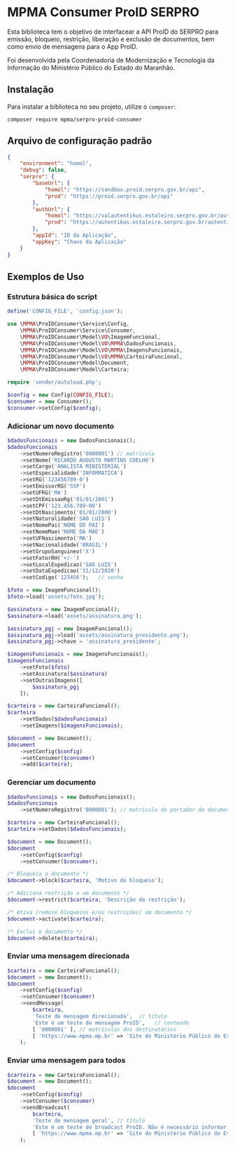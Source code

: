 # MPMA Consumer ProID SERPRO

Esta biblioteca tem o objetivo de interfacear a API ProID do SERPRO
para emissão, bloqueio, restrição, liberação e exclusão de documentos,
bem como envio de mensagens para o App ProID.

Foi desenvolvida pela Coordenadoria de Modernização e Tecnologia da Informação
do Ministério Público do Estado do Maranhão.

## Instalação

Para instalar a biblioteca no seu projeto, utilize o `composer`:

```
composer require mpma/serpro-proid-consumer
```

## Arquivo de configuração padrão

```json
{
    "environment": "homol",
    "debug": false,
    "serpro": {
        "baseUrl": {
            "homol": "https://sandbox.proid.serpro.gov.br/api",
            "prod": "https://proid.serpro.gov.br/api"
        },
        "authUrl": {
            "homol": "https://valautentikus.estaleiro.serpro.gov.br/autentikus-authn/api",
            "prod": "https://autentikus.estaleiro.serpro.gov.br/autentikus-authn/api"
        },
        "appId": "ID da Aplicação",
        "appKey": "Chave da Aplicação"
    }
}
```

## Exemplos de Uso

### Estrutura básica do script

```php
define('CONFIG_FILE', 'config.json');

use \MPMA\ProIDConsumer\Service\Config,
    \MPMA\ProIDConsumer\Service\Consumer,
    \MPMA\ProIDConsumer\Model\VO\ImagemFuncional,
    \MPMA\ProIDConsumer\Model\VO\MPMA\DadosFuncionais,
    \MPMA\ProIDConsumer\Model\VO\MPMA\ImagensFuncionais,
    \MPMA\ProIDConsumer\Model\VO\MPMA\CarteiraFuncional,
    \MPMA\ProIDConsumer\Model\Document,
    \MPMA\ProIDConsumer\Model\Carteira;

require 'vendor/autoload.php';

$config = new Config(CONFIG_FILE);
$consumer = new Consumer();
$consumer->setConfig($config);
```

### Adicionar um novo documento

```php
$dadosFuncionais = new DadosFuncionais();
$dadosFuncionais
    ->setNumeroRegistro('0000001') // matrícula
    ->setNome('RICARDO AUGUSTO MARTINS COELHO')
    ->setCargo('ANALISTA MINISTERIAL')
    ->setEspecialidade('INFORMATICA')
    ->setRG('123456789-0')
    ->setEmissorRG('SSP')
    ->setUFRG('MA')
    ->setDtEmissaoRg('01/01/2001')
    ->setCPF('123.456.789-00')
    ->setDtNascimento('01/01/2000')
    ->setNaturalidade('SAO LUIS')
    ->setNomePai('NOME DO PAI')
    ->setNomeMae('NOME DA MAE')
    ->setUFNascimento('MA')
    ->setNacionalidade('BRASIL')
    ->setGrupoSanguineo('X')
    ->setFatorRH('+/-')
    ->setLocalExpedicao('SAO LUIS')
    ->setDataExpedicao('31/12/2020')
    ->setCodigo('123456');   // senha

$foto = new ImagemFuncional();
$foto->load('assets/foto.jpg');

$assinatura = new ImagemFuncional();
$assinatura->load('assets/assinatura.png');

$assinatura_pgj = new ImagemFuncional();
$assinatura_pgj->load('assets/assinatura_presidente.png');
$assinatura_pgj->chave = 'assinatura_presidente';

$imagensFuncionais = new ImagensFuncionais();
$imagensFuncionais
    ->setFoto($foto)
    ->setAssinatura($assinatura)
    ->setOutrasImagens([
        $assinatura_pgj
    ]);

$carteira = new CarteiraFuncional();
$carteira
    ->setDados($dadosFuncionais)
    ->setImagens($imagensFuncionais);

$document = new Document();
$document
    ->setConfig($config)
    ->setConsumer($consumer)
    ->add($carteira);
```

### Gerenciar um documento

```php
$dadosFuncionais = new DadosFuncionais();
$dadosFuncionais
    ->setNumeroRegistro('0000001'); // matrícula do portador do documento

$carteira = new CarteiraFuncional();
$carteira->setDados($dadosFuncionais);

$document = new Document();
$document
    ->setConfig($config)
    ->setConsumer($consumer);

/* Bloqueia o documento */
$document->block($carteira, 'Motivo do bloqueio');

/* Adiciona restrição a um documento */
$document->restrict($carteira, 'Descrição da restrição');

/* Ativa (remove bloqueios e/ou restrições) um documento */
$document->activate($carteira);

/* Exclui o documento */
$document->delete($carteira);
```

### Enviar uma mensagem direcionada

```php
$carteira = new CarteiraFuncional();
$document = new Document();
$document
    ->setConfig($config)
    ->setConsumer($consumer)
    ->sendMessage(
        $carteira,
        'Teste de mensagem direcionada',  // título
        'Este é um teste de mensagem ProID',   // conteúdo
        [ '0000001' ], // matrículas dos destinatários
        [ 'https://www.mpma.mp.br' => 'Site do Ministério Público do Estado do Maranhão' ] // link
    );
```

### Enviar uma mensagem para todos

```php
$carteira = new CarteiraFuncional();
$document = new Document();
$document
    ->setConfig($config)
    ->setConsumer($consumer)
    ->sendBroadcast(
        $carteira,
        'Teste de mensagem geral', // título
        'Este é um teste de broadcast ProID. Não é necessário informar destinatários.',  // conteúdo
        [ 'https://www.mpma.mp.br' => 'Site do Ministério Público do Estado do Maranhão' ] // link
    );
```
